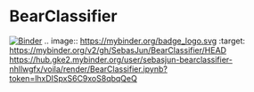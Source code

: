 # BearClassifier
[![Binder](https://mybinder.org/badge_logo.svg)](https://mybinder.org/v2/gh/SebasJun/BearClassifier/HEAD)
.. image:: https://mybinder.org/badge_logo.svg
 :target: https://mybinder.org/v2/gh/SebasJun/BearClassifier/HEAD
https://hub.gke2.mybinder.org/user/sebasjun-bearclassifier-nhllwgfx/voila/render/BearClassifier.ipynb?token=lhxDISpxS6C9xoS8qbqQeQ
